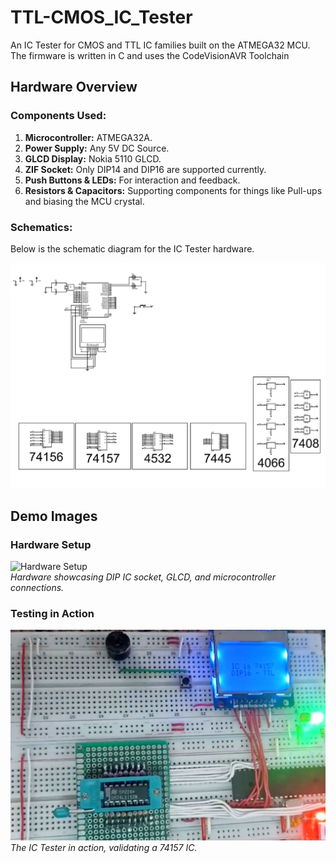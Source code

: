 # TTL-CMOS_IC_Tester
An IC Tester for CMOS and TTL IC families built on the ATMEGA32 MCU. The firmware is written in C and uses the CodeVisionAVR Toolchain

## Hardware Overview

### Components Used:
1. **Microcontroller:** ATMEGA32A.
2. **Power Supply:** Any 5V DC Source.
3. **GLCD Display:** Nokia 5110 GLCD.
4. **ZIF Socket:** Only DIP14 and DIP16 are supported currently.
5. **Push Buttons & LEDs:** For interaction and feedback.
6. **Resistors & Capacitors:** Supporting components for things like Pull-ups and biasing the MCU crystal.

### Schematics:
Below is the schematic diagram for the IC Tester hardware. 

![Schematic](./Images/Schematics.png)

## Demo Images

### Hardware Setup
![Hardware Setup](./Tester.jpg)  
*Hardware showcasing DIP IC socket, GLCD, and microcontroller connections.*

### Testing in Action
![Testing in Action](./Images/Demo.jpg)  
*The IC Tester in action, validating a 74157 IC.*
